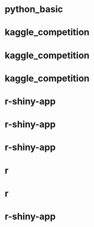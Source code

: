 # python_basic
# kaggle_competition
# kaggle_competition
# kaggle_competition
# r-shiny-app
# r-shiny-app
# r-shiny-app
# r
# r
# r-shiny-app
